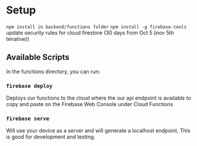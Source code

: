 # Setup
```npm install in backend/functions folder```
```npm install -g firebase-tools```
update security rules for cloud firestore (30 days from Oct 5 (nov 5th tenative))

## Available Scripts 

In the functions directory, you can run: 

### `firebase deploy`

Deploys our functions to the cloud where the our api endpoint is available to copy and paste on the Firebase Web Console under Cloud Functions 

### `firebase serve`

Will use your device as a server and will generate a localhost endpoint. This is good for development and testing. 
